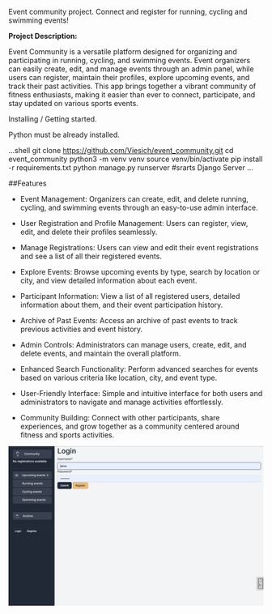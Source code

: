 Event community project.
Connect and register for running, cycling and swimming events!

**Project Description:**

Event Community is a versatile platform designed for organizing and
participating in running, cycling, and swimming events. Event organizers
can easily create, edit, and manage events through an admin panel, while
users can register, maintain their profiles, explore upcoming events, and
track their past activities. This app brings together a vibrant community
of fitness enthusiasts, making it easier than ever to connect, participate,
and stay updated on various sports events.



Installing / Getting started.

Python must be already installed.

...shell
git clone https://github.com/Viesich/event_community.git
cd event_community
python3 -m venv venv
source venv/bin/activate
pip install -r requirements.txt
python manage.py runserver   #srarts Django Server
...

##Features
* Event Management: Organizers can create, edit, and delete running,
cycling, and swimming events through an easy-to-use admin interface.

* User Registration and Profile Management: Users can register, view,
edit, and delete their profiles seamlessly.

* Manage Registrations: Users can view and edit their event registrations
and see a list of all their registered events.

* Explore Events: Browse upcoming events by type, search by location or city,
and view detailed information about each event.

* Participant Information: View a list of all registered users, detailed
information about them, and their event participation history.

* Archive of Past Events: Access an archive of past events to track previous
activities and event history.

* Admin Controls: Administrators can manage users, create, edit, and delete
events, and maintain the overall platform.

* Enhanced Search Functionality: Perform advanced searches for events based
on various criteria like location, city, and event type.

* User-Friendly Interface: Simple and intuitive interface for both users
and administrators to navigate and manage activities effortlessly.

* Community Building: Connect with other participants, share experiences,
and grow together as a community centered around fitness and sports activities.


![website interface](demo.png)
